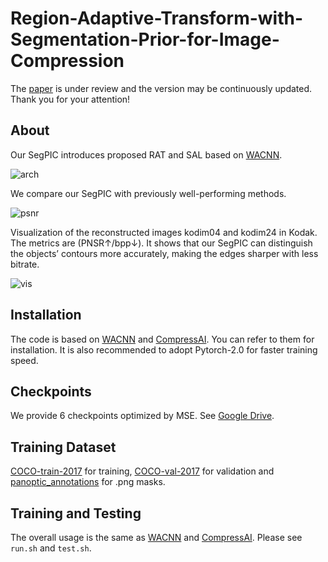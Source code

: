 # Region-Adaptive-Transform-with-Segmentation-Prior-for-Image-Compression
The [paper](https://arxiv.org/abs/2403.00628.) is under review and the version may be continuously updated. Thank you for your attention!

## About
Our SegPIC introduces proposed RAT and SAL based on [WACNN](https://github.com/Googolxx/STF).

![arch](https://github.com/GityuxiLiu/SegPIC-for-Image-Compression/blob/main/assets/arch.png)

We compare our SegPIC with previously well-performing methods.

![psnr](https://github.com/GityuxiLiu/SegPIC-for-Image-Compression/blob/main/assets/psnr.png)

Visualization of the reconstructed images kodim04 and kodim24 in Kodak. The metrics are (PNSR↑/bpp↓). It shows that our SegPIC can distinguish the objects’ contours more accurately, making the edges sharper with less bitrate.

![vis](https://github.com/GityuxiLiu/SegPIC-for-Image-Compression/blob/main/assets/vis.png)

## Installation
The code is based on [WACNN](https://github.com/Googolxx/STF) and [CompressAI](https://github.com/InterDigitalInc/CompressAI).
You can refer to them for installation. It is also recommended to adopt Pytorch-2.0 for faster training speed.

## Checkpoints
We provide 6 checkpoints optimized by MSE. See [Google Drive](https://drive.google.com/drive/folders/1rDyvCVkTiqzCq4urW60OsIKOTLWBp3si?usp=drive_link).

## Training Dataset
[COCO-train-2017](http://images.cocodataset.org/zips/train2017.zip) for training, [COCO-val-2017](http://images.cocodataset.org/zips/val2017.zip) for validation and [panoptic_annotations](http://images.cocodataset.org/annotations/panoptic_annotations_trainval2017.zip) for .png masks.

## Training and Testing
The overall usage is the same as [WACNN](https://github.com/Googolxx/STF) and [CompressAI](https://github.com/InterDigitalInc/CompressAI). Please see `run.sh` and `test.sh`.
